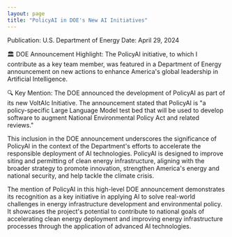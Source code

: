 ```yaml
---
layout: page
title: "PolicyAI in DOE's New AI Initiatives"
---
```


Publication: U.S. Department of Energy
Date: April 29, 2024

🏛️ DOE Announcement Highlight: The PolicyAI initiative, to which I contribute as a key team member, was featured in a Department of Energy announcement on new actions to enhance America's global leadership in Artificial Intelligence.

🔍 Key Mention: The DOE announced the development of PolicyAI as part of its new VoltAIc Initiative. The announcement stated that PolicyAI is "a policy-specific Large Language Model test bed that will be used to develop software to augment National Environmental Policy Act and related reviews."

This inclusion in the DOE announcement underscores the significance of PolicyAI in the context of the Department's efforts to accelerate the responsible deployment of AI technologies. PolicyAI is designed to improve siting and permitting of clean energy infrastructure, aligning with the broader strategy to promote innovation, strengthen America's energy and national security, and help tackle the climate crisis.

The mention of PolicyAI in this high-level DOE announcement demonstrates its recognition as a key initiative in applying AI to solve real-world challenges in energy infrastructure development and environmental policy. It showcases the project's potential to contribute to national goals of accelerating clean energy deployment and improving energy infrastructure processes through the application of advanced AI technologies.